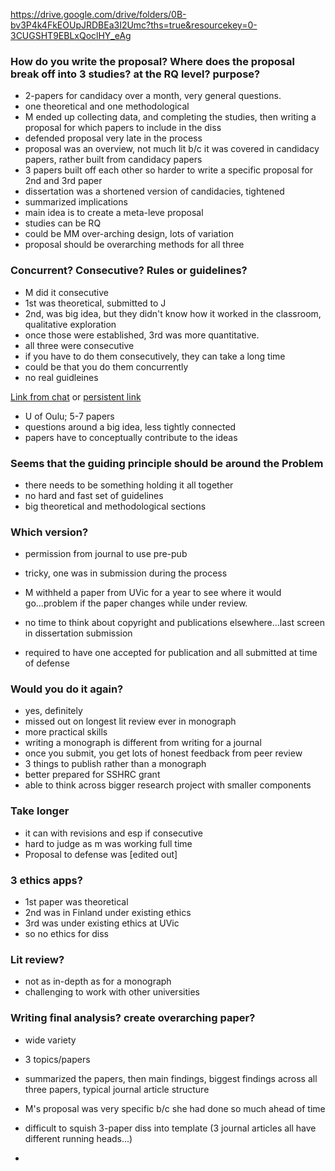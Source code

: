 
https://drive.google.com/drive/folders/0B-bv3P4k4FkEOUpJRDBEa3I2Umc?ths=true&resourcekey=0-3CUGSHT9EBLxQoclHY_eAg

### How do you write the proposal? Where does the proposal break off into 3 studies? at the RQ level? purpose?
- 2-papers for candidacy over a month, very general questions.
- one theoretical and one methodological
- M ended up collecting data, and completing the studies, then writing a proposal for which papers to include in the diss
- defended proposal very late in the process
- proposal was an overview, not much lit b/c it was covered in candidacy papers, rather built from candidacy papers
- 3 papers built off each other so harder to write a specific proposal for 2nd and 3rd paper
- dissertation was a shortened version of candidacies, tightened
- summarized implications
- main idea is to create a meta-leve proposal
- studies can be RQ
- could be MM over-arching design, lots of variation
- proposal should be overarching methods for all three

### Concurrent? Consecutive? Rules or guidelines?
- M did it consecutive
- 1st was theoretical, submitted to J
- 2nd, was big idea, but they didn't know how it worked in the classroom, qualitative exploration
- once those were established, 3rd was more quantitative. 
- all three were consecutive
- if you have to do them consecutively, they can take a long time
- could be that you do them concurrently
- no real guidleines

[Link from chat](https://jultika.oulu.fi/Record/isbn978-951-42-6330-9) or [persistent link](http://urn.fi/urn:isbn:9789514263309)
- U of Oulu; 5-7 papers
- questions around a big idea, less tightly connected
- papers have to conceptually contribute to the ideas

### Seems that the guiding principle should be around the Problem
- there needs to be something holding it all together
- no hard and fast set of guidelines
- big theoretical and methodological sections

### Which version?
- permission from journal to use pre-pub
- tricky, one was in submission during the process
- M withheld a paper from UVic for a year to see where it would go...problem if the paper changes while under review.
- no time to think about copyright and publications elsewhere...last screen in dissertation submission

- required to have one accepted for publication and all submitted at time of defense

### Would you do it again?
- yes, definitely
- missed out on longest lit review ever in monograph
- more practical skills
- writing a monograph is different from writing for a journal
- once you submit, you get lots of honest feedback from peer review
- 3 things to publish rather than a monograph
- better prepared for SSHRC grant
- able to think across bigger research project with smaller components

### Take longer
- it can with revisions and esp if consecutive
- hard to judge as m was working full time
- Proposal to defense was [edited out]

### 3 ethics apps?
- 1st paper was theoretical
- 2nd was in Finland under existing ethics
- 3rd was under existing ethics at UVic
- so no ethics for diss

### Lit review?
- not as in-depth as for a monograph
- challenging to work with other universities

### Writing final analysis? create overarching paper?
- wide variety
- 3 topics/papers
- summarized the papers, then main findings, biggest findings across all three papers, typical journal article structure

- M's proposal was very specific b/c she had done so much ahead of time
- difficult to squish 3-paper diss into template (3 journal articles all have different running heads...)
- 
